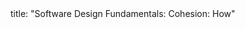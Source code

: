 <frontmatter>
title: "Software Design Fundamentals: Cohesion: How"
</frontmatter>

<include src="navbar.md" boilerplate />

<include src="unit-inPage-asFlat.md" boilerplate />
